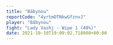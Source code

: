 ```yaml
---
title: "Bãbynou"
reportCode: "4yrtmDTNkwGfznvJ"
player: "Bãbynou"
fight: "Lady Vashj - Wipe 1 (49%)"
date: 2021-10-10T19:09:02.718000+00:00
---
```

